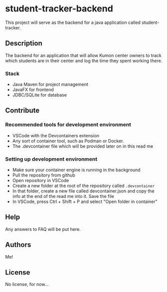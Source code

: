# student-tracker-backend

This project will serve as the backend for a java application called student-tracker.

## Description

The backend for an application that will allow Kumon center owners to track which students are in their center and log the time they spent working there.

### Stack

* Java Maven for project management
* JavaFX for frontend
* JDBC/SQLite for database

## Contribute

### Recommended tools for development environment

* VSCode with the Devcontainers extension
* Any sort of container tool, such as Podman or Docker.
* The .devcontainer file which will be provided later on in this read me

### Setting up development environment

* Make sure your container engine is running in the background
* Pull the repository from github
* Open repository in VSCode
* Create a new folder at the root of the repository called `.devcontainer`
* In that folder, create a new file called devcontainer.json and copy the info at the end of the read me into it. Save the file
* In VSCode, press Ctrl + Shift + P and select "Open folder in container"

## Help

Any answers to FAQ will be put here.

## Authors

Me!

## License

No license, for now...
